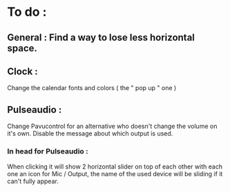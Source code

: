 # To do :

## General : Find a way to lose less horizontal space.

## Clock :
Change the calendar fonts and colors ( the " pop up " one )

## Pulseaudio :
Change Pavucontrol for an alternative who doesn't change the volume on it's own.
Disable the message about which output is used.

### In head for Pulseaudio :
When clicking it will show 2 horizontal slider on top of each other with each one an icon for Mic / Output, the name of the used device will be sliding if it can't fully appear.

